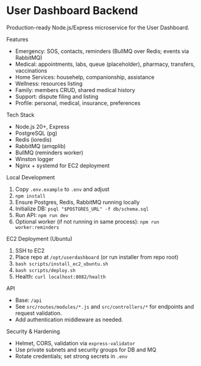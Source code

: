 # User Dashboard Backend

Production-ready Node.js/Express microservice for the User Dashboard.

Features
- Emergency: SOS, contacts, reminders (BullMQ over Redis; events via RabbitMQ)
- Medical: appointments, labs, queue (placeholder), pharmacy, transfers, vaccinations
- Home Services: househelp, companionship, assistance
- Wellness: resources listing
- Family: members CRUD, shared medical history
- Support: dispute filing and listing
- Profile: personal, medical, insurance, preferences

Tech Stack
- Node.js 20+, Express
- PostgreSQL (pg)
- Redis (ioredis)
- RabbitMQ (amqplib)
- BullMQ (reminders worker)
- Winston logger
- Nginx + systemd for EC2 deployment

Local Development
1. Copy `.env.example` to `.env` and adjust
2. `npm install`
3. Ensure Postgres, Redis, RabbitMQ running locally
4. Initialize DB: `psql "$POSTGRES_URL" -f db/schema.sql`
5. Run API: `npm run dev`
6. Optional worker (if not running in same process): `npm run worker:reminders`

EC2 Deployment (Ubuntu)
1. SSH to EC2
2. Place repo at `/opt/userdashboard` (or run installer from repo root)
3. `bash scripts/install_ec2_ubuntu.sh`
4. `bash scripts/deploy.sh`
5. Health: `curl localhost:8082/health`

API
- Base: `/api`
- See `src/routes/modules/*.js` and `src/controllers/*` for endpoints and request validation.
- Add authentication middleware as needed.

Security & Hardening
- Helmet, CORS, validation via `express-validator`
- Use private subnets and security groups for DB and MQ
- Rotate credentials; set strong secrets in `.env`
